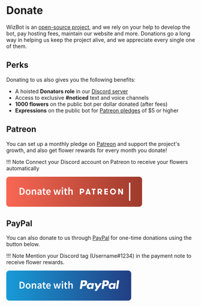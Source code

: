 # Donate

WizBot is an [open-source project][gitlab], and we rely on your help to develop the bot, pay hosting fees, maintain our website and more.
Donations go a long way in helping us keep the project alive, and we appreciate every single one of them.

## Perks

Donating to us also gives you the following benefits:

- A hoisted **Donators role** in our [Discord server][discord-server]
- Access to exclusive **#noticed** text and voice channels
- **1000 flowers** on the public bot per dollar donated (after fees)
- **Expressions** on the public bot for [Patreon pledges][patreon] of $5 or higher

## Patreon

You can set up a monthly pledge on [Patreon][patreon] and support the project's growth, and also get flower rewards for every month you donate!

!!! Note
    Connect your Discord account on Patreon to receive your flowers automatically

[![img][patreon-button]][patreon]

## PayPal

You can also donate to us through [PayPal][paypal] for one-time donations using the button below.

!!! Note
    Mention your Discord tag (Username#1234) in the payment note to receive flower rewards.

[![img][paypal-button]][paypal]

[gitlab]: https://gitlab.com/WizNet/WizBot
[discord-server]: https://wizbot.cc/discord
[patreon]: https://www.patreon.com/WizNet
[patreon-button]: ./assets/patreon.png
[paypal]: https://paypal.me/Wizkiller96Network
[paypal-button]: ./assets/paypal.png
